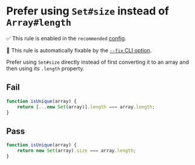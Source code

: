 # Prefer using `Set#size` instead of `Array#length`

✅ This rule is enabled in the `recommended` [config](https://github.com/sindresorhus/eslint-plugin-unicorn#preset-configs).

🔧 This rule is automatically fixable by the [`--fix` CLI option](https://eslint.org/docs/latest/user-guide/command-line-interface#--fix).

<!-- end auto-generated rule header -->
<!-- Do not manually modify this header. Run: `npm run fix:eslint-docs` -->

Prefer using `Set#size` directly instead of first converting it to an array and then using its `.length` property.

## Fail

```js
function isUnique(array) {
	return [...new Set(array)].length === array.length;
}
```

## Pass

```js
function isUnique(array) {
	return new Set(array).size === array.length;
}
```
